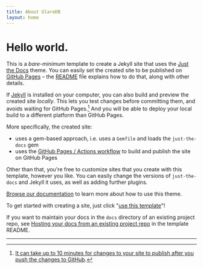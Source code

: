 ```yaml
---
title: About GlareDB
layout: home
---
```


# Hello world.

This is a *bare-minimum* template to create a Jekyll site that uses the [Just
the Docs] theme. You can easily set the created site to be published on [GitHub
Pages] – the [README] file explains how to do that, along with other details.

If [Jekyll] is installed on your computer, you can also build and preview the
created site *locally*. This lets you test changes before committing them, and
avoids waiting for GitHub Pages.[^1] And you will be able to deploy your local
build to a different platform than GitHub Pages.

More specifically, the created site:

- uses a gem-based approach, i.e. uses a `Gemfile` and loads the `just-the-docs`
  gem
- uses the [GitHub Pages / Actions workflow] to build and publish the site on
  GitHub Pages

Other than that, you're free to customize sites that you create with this
template, however you like. You can easily change the versions of
`just-the-docs` and Jekyll it uses, as well as adding further plugins.

[Browse our documentation][Just the Docs] to learn more about how to use this theme.

To get started with creating a site, just click "[use this template]"!

If you want to maintain your docs in the `docs` directory of an existing project
repo, see [Hosting your docs from an existing project repo](https://github.com/just-the-docs/just-the-docs-template/blob/main/README.md#hosting-your-docs-from-an-existing-project-repo) in the template
README.

----

[^1]: [It can take up to 10 minutes for changes to your site to publish after you push the changes to GitHub](https://docs.github.com/en/pages/setting-up-a-github-pages-site-with-jekyll/creating-a-github-pages-site-with-jekyll#creating-your-site).

[Just the Docs]: https://just-the-docs.github.io/just-the-docs/
[GitHub Pages]: https://docs.github.com/en/pages
[README]: https://github.com/just-the-docs/just-the-docs-template/blob/main/README.md
[Jekyll]: https://jekyllrb.com
[GitHub Pages / Actions workflow]: https://github.blog/changelog/2022-07-27-github-pages-custom-github-actions-workflows-beta/
[use this template]: https://github.com/just-the-docs/just-the-docs-template/generate
